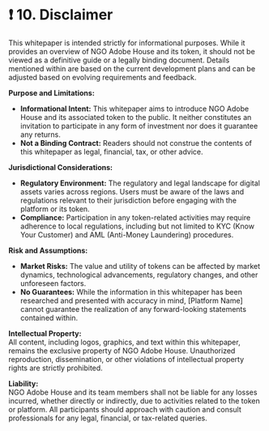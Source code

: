 # ❗ 10. Disclaimer

This whitepaper is intended strictly for informational purposes. While it provides an overview of NGO Adobe House and its token, it should not be viewed as a definitive guide or a legally binding document. Details mentioned within are based on the current development plans and can be adjusted based on evolving requirements and feedback.

**Purpose and Limitations:**

* **Informational Intent:** This whitepaper aims to introduce NGO Adobe House and its associated token to the public. It neither constitutes an invitation to participate in any form of investment nor does it guarantee any returns.
* **Not a Binding Contract:** Readers should not construe the contents of this whitepaper as legal, financial, tax, or other advice.

**Jurisdictional Considerations:**

* **Regulatory Environment:** The regulatory and legal landscape for digital assets varies across regions. Users must be aware of the laws and regulations relevant to their jurisdiction before engaging with the platform or its token.
* **Compliance:** Participation in any token-related activities may require adherence to local regulations, including but not limited to KYC (Know Your Customer) and AML (Anti-Money Laundering) procedures.

**Risk and Assumptions:**

* **Market Risks:** The value and utility of tokens can be affected by market dynamics, technological advancements, regulatory changes, and other unforeseen factors.
* **No Guarantees:** While the information in this whitepaper has been researched and presented with accuracy in mind, \[Platform Name] cannot guarantee the realization of any forward-looking statements contained within.

**Intellectual Property:**\
All content, including logos, graphics, and text within this whitepaper, remains the exclusive property of NGO Adobe House. Unauthorized reproduction, dissemination, or other violations of intellectual property rights are strictly prohibited.

**Liability:**\
NGO Adobe House and its team members shall not be liable for any losses incurred, whether directly or indirectly, due to activities related to the token or platform. All participants should approach with caution and consult professionals for any legal, financial, or tax-related queries.
